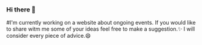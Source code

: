 ### Hi there 👋
#I'm currently working on a website about ongoing events. If you would like to share witm me some of your ideas feel free to make a suggestion.✨ I will consider every piece of advice.😄



